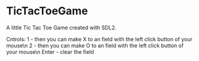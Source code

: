 # TicTacToeGame

A little Tic Tac Toe Game created with SDL2.


Cntrols:
1 - then you can make X to an field with the left click button of your mouse\n
2 - then you can make O to an field with the left click button of your mouse\n
Enter - clear the field
